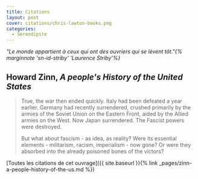```yaml
---
title: Citations
layout: post
cover: citations/chris-lawton-books.png
categories:
  - Serendipite
---
```


<p class="message">
<cite>"Le monde appartient à ceux qui ont des ouvriers qui se lèvent tôt."{% marginnote 'sn-id-striby' 'Laurence Striby'%}</cite>
</p>


## Howard Zinn,  *A people's History of the United States*

> True, the war then ended quickly. Italy had been defeated a year earlier. Germany had recently surrendered, crushed primarily by the armies of the Soviet Union on the Eastern
> Front, aided by the Allied armies on the West. Now Japan surrendered. The Fascist powers were destroyed.
>
> But what about fascism - as idea, as reality? Were its essential elements - militarism, racism, imperialism - now gone? Or were they absorbed into the already poisoned bones of the victors?


[Toutes les citations de cet ouvrage]({{ site.baseurl }}{% link _pages/zinn-a-people-history-of-the-us.md %})
